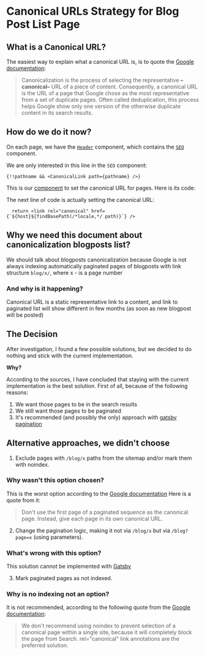 # **Canonical URLs Strategy for Blog Post List Page**

## What is a Canonical URL?

The easiest way to explain what a canonical URL is, is to quote the [Google documentation](https://developers.google.com/search/docs/crawling-indexing/canonicalization):

> Canonicalization is the process of selecting the representative **–canonical–** URL of a piece of content. Consequently, a canonical URL is the URL of a page that Google chose as the most representative from a set of duplicate pages. Often called deduplication, this process helps Google show only one version of the otherwise duplicate content in its search results.

## How do we do it now?

On each page, we have the [`Header`](https://github.com/brains-and-beards/open-brainsandbeards-com/blob/main/src/components/shared/layout/Header.tsx) component, which contains the [`SEO`](https://github.com/brains-and-beards/open-brainsandbeards-com/blob/main/src/components/shared/layout/SEO.tsx) component.

We are only interested in this line in the `SEO` component:

```tsx
{!!pathname && <CanonicalLink path={pathname} />}
```

This is our [component](https://github.com/brains-and-beards/open-brainsandbeards-com/blob/main/src/components/shared/layout/CanonicalLink.tsx) to set the canonical URL for pages. Here is its code:

The next line of code is actually setting the canonical URL:

```tsx
  return <link rel="canonical" href={`${host}${findBasePath(/*locale,*/ path)}`} />
```

## Why we need this document about canonicalization blogposts list?

We should talk about blogposts canonicalization because Google is not always indexing automatically paginated pages of blogposts with link structure `blog/x/`, where x - is a page number

### **And why is it happening?**

Canonical URL is a static representative link to a content, and link to paginated list will show different in few months (as soon as new blogpost will be posted)


## The Decision

After investigation, I found a few possible solutions, but we decided to do nothing and stick with the current implementation.

**Why?**

According to the sources, I have concluded that staying with the current implementation is the best solution. First of all, because of the following reasons:

1. We want those pages to be in the search results
2. We still want those pages to be paginated
3. It's recommended (and possibly the only) approach with [gatsby pagination](https://www.gatsbyjs.com/docs/adding-pagination/)

## Alternative approaches, we didn't choose

1. Exclude pages with `/blog/x` paths from the sitemap and/or mark them with noindex.

### Why wasn't this option chosen?

This is the worst option according to the [Google documentation](https://developers.google.com/search/docs/specialty/ecommerce/pagination-and-incremental-page-loading#use-urls-correctly) Here is a quote from it:
>Don't use the first page of a paginated sequence as the canonical page. Instead, give each page in its own canonical URL.

2. Change the pagination logic, making it not via `/blog/x` but via `/blog?page=x` (using parameters).

### What's wrong with this option?

This solution cannot be implemented with [Gatsby](https://www.gatsbyjs.com/docs/adding-pagination/)

3. Mark paginated pages as not indexed.

### Why is no indexing not an option?

It is not recommended, according to the following quote from the [Google documentation](https://developers.google.com/search/docs/specialty/ecommerce/pagination-and-incremental-page-loading#use-urls-correctly):
> We don't recommend using noindex to prevent selection of a canonical page within a single site, because it will completely block the page from Search. rel="canonical" link annotations are the preferred solution.

